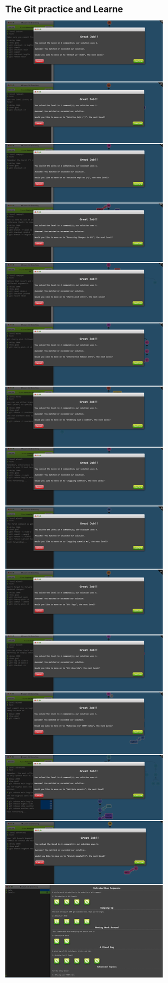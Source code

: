 # The Git practice and Learne

![](./assest/1.PNG)
![](./assest/2.PNG)
![](./assest/3.PNG)
![](./assest/4.PNG)
![](./assest/6.PNG)
![](./assest/7.PNG)
![](./assest/8.PNG)
![](./assest/9.PNG)
![](./assest/10.PNG)
![](./assest/11.PNG)
![](./assest/12.PNG)
![](./assest/13.PNG)
![](./assest/14.PNG)
![](./assest/15.PNG)
![](./assest/Capture1999.PNG)
